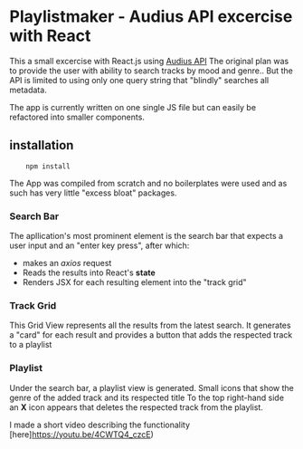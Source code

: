 # Playlistmaker - Audius API excercise with React

This a small excercise with React.js using [Audius API](https://audiusproject.github.io/api-docs/#audius-api-docs)
The original plan was to provide the user with ability to search tracks by mood and genre..
But the API is limited to using only one query string that "blindly" searches all metadata.

The app is currently written on one single JS file but can easily be refactored into smaller components.

## installation
```
    npm install
```

The App was compiled from scratch and no boilerplates were used and as such has very little "excess bloat" packages.

### Search Bar

The apllication's most prominent element is the search bar that expects a user input and an "enter key press", after which:
- makes an *axios* request
- Reads the results into React's **state**
- Renders JSX for each resulting element into the "track grid"

### Track Grid

This Grid View represents all the results from the latest search. It generates a "card" for each result and provides a button
that adds the respected track to a playlist

### Playlist

Under the search bar, a playlist view is generated. Small icons that show the genre of the added track and its respected title
To the top right-hand side an **X** icon appears that deletes the respected track from the playlist.

I made a short video describing the functionality [here]https://youtu.be/4CWTQ4_czcE)